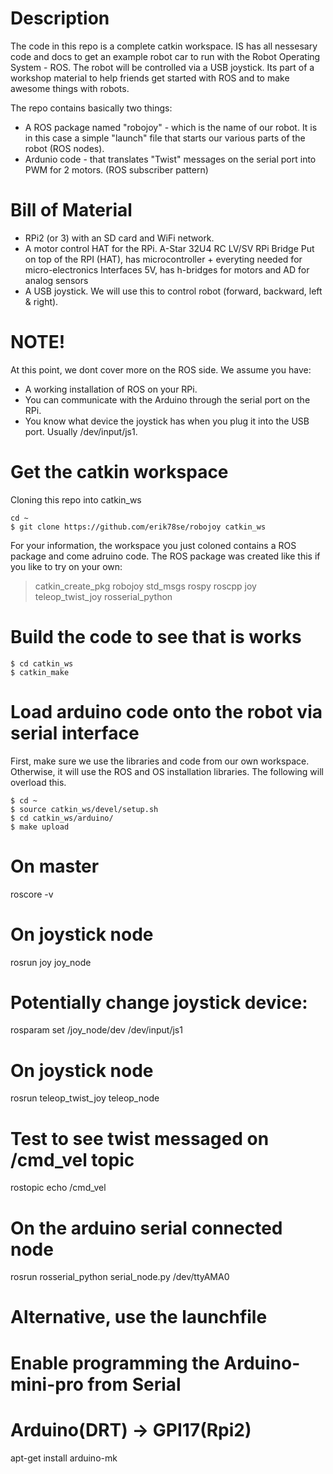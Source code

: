 # Description
The code in this repo is a complete catkin workspace. IS has all nessesary code and docs to get an example robot car to run with the Robot Operating System - ROS. The robot will be controlled via a USB joystick. Its part of a workshop material to help friends get started with ROS and to make awesome things with robots.

The repo contains basically two things:
 - A ROS package named "robojoy" - which is the name of our robot. It is in this case a simple "launch" file that starts our various parts of the robot (ROS nodes).
 - Ardunio code - that translates "Twist" messages on the serial port into PWM for 2 motors. (ROS subscriber pattern) 

# Bill of Material
 - RPi2 (or 3) with an SD card and WiFi network.
 - A motor control HAT for the RPi. A-Star 32U4 RC LV/SV RPi Bridge	Put on top of the RPI (HAT), has microcontroller + everyting needed for micro-electronics	Interfaces 5V, has h-bridges for motors and AD for analog sensors
 - A USB joystick. We will use this to control robot (forward, backward, left & right).

# NOTE!
At this point, we dont cover more on the ROS side. We assume you have:
 - A working installation of ROS on your RPi.
 - You can communicate with the Arduino through the serial port on the RPi. 
 - You know what device the joystick has when you plug it into the USB port. Usually /dev/input/js1.

# Get the catkin workspace 
Cloning this repo into catkin_ws
```
cd ~
$ git clone https://github.com/erik78se/robojoy catkin_ws
```
For your information, the workspace you just coloned contains a ROS package and come adruino code. The ROS package was created like this if you like to try on your own:
> catkin_create_pkg robojoy std_msgs rospy roscpp joy teleop_twist_joy rosserial_python

# Build the code to see that is works
```
$ cd catkin_ws
$ catkin_make
```
# Load arduino code onto the robot via serial interface
First, make sure we use the libraries and code from our own workspace. Otherwise, it will use the ROS and OS installation libraries. The following will overload this.
```
$ cd ~
$ source catkin_ws/devel/setup.sh
$ cd catkin_ws/arduino/
$ make upload
```

# On master
roscore -v

# On joystick node
rosrun joy joy_node

# Potentially change joystick device: 

rosparam set /joy_node/dev /dev/input/js1


# On joystick node
rosrun teleop_twist_joy teleop_node

# Test to see twist messaged on /cmd_vel topic
rostopic echo /cmd_vel

# On the arduino serial connected node
rosrun rosserial_python serial_node.py /dev/ttyAMA0

# Alternative, use the launchfile

# Enable programming the Arduino-mini-pro from Serial
# Arduino(DRT) -> GPI17(Rpi2)
apt-get install arduino-mk
